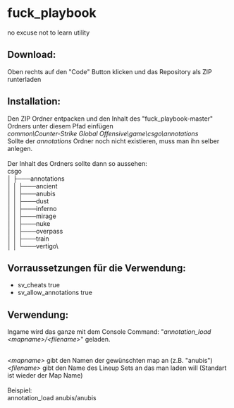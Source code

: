 # fuck_playbook
no excuse not to learn utility

<!-- TextPositionOffset = [ 
    Distance to Player (value < 0 = closer), 
    Left/Right (value > 0 = right), 
    Height (value > 0 = higher)] -->

## Download:
Oben rechts auf den "Code" Button klicken und das Repository als ZIP runterladen

## Installation:
Den ZIP Ordner entpacken und den Inhalt des "fuck_playbook-master" Ordners unter diesem Pfad einfügen<br>
    *common\Counter-Strike Global Offensive\game\csgo\annotations*<br>
Sollte der *annotations* Ordner noch nicht existieren, muss man ihn selber anlegen.<br>
<br>
Der Inhalt des Ordners sollte dann so aussehen:\
csgo\
│   ├───annotations\
│   │   ├───ancient\
│   │   ├───anubis\
│   │   ├───dust\
│   │   ├───inferno\
│   │   ├───mirage\
│   │   ├───nuke\
│   │   ├───overpass\
│   │   ├───train\
│   │   └───vertigo\

## Vorraussetzungen für die Verwendung:<br>
 - sv_cheats true
 - sv_allow_annotations true


## Verwendung:
Ingame wird das ganze mit dem Console Command: "*annotation_load &lt;mapname&gt;/&lt;filename&gt;*" geladen.<br><br>

*&lt;mapname&gt;* gibt den Namen der gewünschten map an (z.B. "anubis")<br>
*&lt;filename&gt;* gibt den Name des Lineup Sets an das man laden will (Standart ist wieder der Map Name)
<br>
<br>
Beispiel:<br>
annotation_load anubis/anubis

